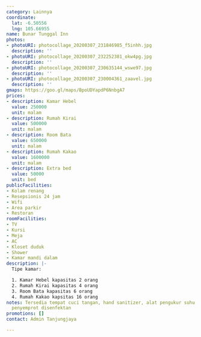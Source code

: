 ```yaml
---
category: Lainnya
coordinate:
  lat: -6.50556
  lng: 105.66955
name: Bunar Tunggal Inn
photos:
- photoURI: photocollage_20200307_231846985_f5inhh.jpg
  description: ''
- photoURI: photocollage_20200307_232252381_okw4pg.jpg
  description: ''
- photoURI: photocollage_20200307_230635144_wswe97.jpg
  description: ''
- photoURI: photocollage_20200307_230004361_zaavel.jpg
  description: ''
gmaps: https://goo.gl/maps/BpoUDYapdP6NnbgA7
prices:
- description: Kamar Hebel
  value: 250000
  unit: malam
- description: Rumah Kirai
  value: 500000
  unit: malam
- description: Room Bata
  value: 650000
  unit: malam
- description: Rumah Kakao
  value: 1600000
  unit: malam
- description: Extra bed
  value: 50000
  unit: bed
publicFacilities:
- Kolam renang
- Resepsionis 24 jam
- Wifi
- Area parkir
- Restoran
roomFacilities:
- TV
- Kursi
- Meja
- AC
- Kloset duduk
- Shower
- Kamar mandi dalam
description: |-
  Tipe kamar:

  1. Kamar Hebel kapasitas 2 orang
  2. Rumah Kirai kapasitas 4 orang
  3. Room Bata kapasitas 6 orang
  4. Rumah Kakao kapsitas 16 orang
notes: Tersedia tempat cuci tangan, hand sanitizer, alat pengukur suhu tubuh, alat
  penyemprot disenfektan
promotions: []
contact: Admin Tanjungjaya

---
```

